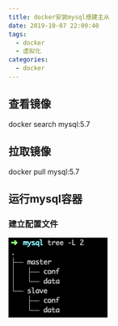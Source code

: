 ```yaml
---
title: docker安装mysql搭建主从
date: 2019-10-07 22:09:40
tags:
  - docker
  - 虚拟化
categories:
  - docker
---
```

## 查看镜像
docker search mysql:5.7
## 拉取镜像
docker pull mysql:5.7
## 运行mysql容器
### 建立配置文件
![](docker安装mysql搭建主从/markdown-img-paste-20190926144820868.png)
